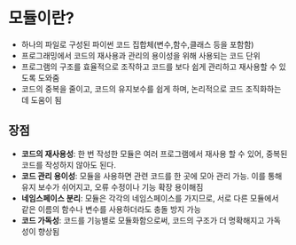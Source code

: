 # 모듈이란?
- 하나의 파일로 구성된 파이썬 코드 집합체(변수,함수,클래스 등을 포함함)
- 프로그래밍에서 코드의 재사용과 관리의 용이성을 위해 사용되는 코드 단위
- 프로그램의 구조를 효율적으로 조작하고 코드를 보다 쉽게 관리하고 재사용할 수 있도록 도와줌
- 코드의 중복을 줄이고, 코드의 유지보수를 쉽게 하며, 논리적으로 코드 조직화하는 데 도움이 됨


## 장점
- **코드의 재사용성**: 한 번 작성한 모듈은 여러 프로그램에서 재사용 할 수 있어, 중복된 코드를 작성하지 않아도 된다.
- **코드 관리 용이성**: 모듈을 사용하면 관련 코드를 한 곳에 모아 관리 가능. 이를 통해 유지 보수가 쉬어지고, 오류 수정이나 기능 확장 용이해짐
- **네임스페이스 분리**: 모듈은 각각의 네임스페이스를 가지므로, 서로 다른 모듈에서 같은 이름의 함수나 변수를 사용하더라도 충돌 방지 가능
- **코드 가독성**: 코드를 기능별로 모듈화함으로써, 코드의 구조가 더 명확해지고 가독성이 향상됨


  

